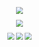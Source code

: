 <p align="center">
<img src="https://64.media.tumblr.com/fcf06580c2d6ae0cc138315b9986044f/tumblr_pebdasgt8C1xtt59qo4_400.gifv">

<p align="center">
<img src="https://64.media.tumblr.com/3535de2ed110d68d3cc51d2ba9984659/tumblr_pdf5sariQF1u7qlfpo6_250.gifv">

<p align="center">
<img src="https://64.media.tumblr.com/1015f693f58cece20cede99bf9ffe24a/1925423831a33610-4e/s75x75_c1/83eefa765ae0b91d7f574e4a734ccbaf04515c7a.gifv"> <img src="https://64.media.tumblr.com/fad5c52fb7ad2ed7f19c0bfeb41a438b/1925423831a33610-5b/s75x75_c1/78e81eee11587ab0f575638f5c34021e94f01122.gifv"> <img src="https://64.media.tumblr.com/b258816bf6c738f31f3e5a46054a3693/1925423831a33610-fe/s75x75_c1/0b5276ba32fbcb2b43e61d4ddf5a50f563db77df.gifv">
